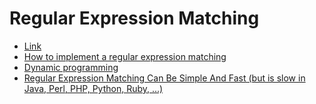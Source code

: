 # Regular Expression Matching

- [Link](https://leetcode.com/problems/regular-expression-matching/)
- [How to implement a regular expression matching](https://wangyy395.medium.com/how-to-implement-a-regular-expression-matching-b802698ca830)
- [Dynamic programming](https://en.wikipedia.org/wiki/Dynamic_programming)
- [Regular Expression Matching Can Be Simple And Fast (but is slow in Java, Perl, PHP, Python, Ruby, ...)](https://swtch.com/~rsc/regexp/regexp1.html)
